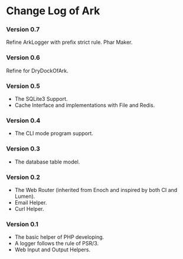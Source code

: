 # Change Log of Ark

### Version 0.7

Refine ArkLogger with prefix strict rule.
Phar Maker.

### Version 0.6

Refine for DryDockOfArk.

### Version 0.5

* The SQLite3 Support.
* Cache Interface and implementations with File and Redis.

### Version 0.4

* The CLI mode program support.

### Version 0.3

* The database table model.

### Version 0.2

* The Web Router (inherited from Enoch and inspired by both CI and Lumen).
* Email Helper.
* Curl Helper.

### Version 0.1

* The basic helper of PHP developing.
* A logger follows the rule of PSR/3.
* Web Input and Output Helpers.
